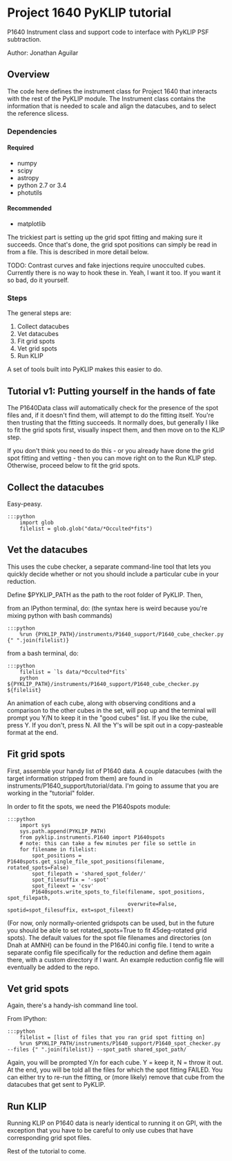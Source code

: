 # Project 1640 PyKLIP tutorial

P1640 Instrument class and support code to interface with PyKLIP PSF subtraction.

Author: Jonathan Aguilar

## Overview

The code here defines the instrument class for Project 1640 that interacts with the rest of the PyKLIP module. The Instrument class contains the information that is needed to scale and align the datacubes, and to select the reference slicess. 

### Dependencies
#### Required
* numpy
* scipy
* astropy
* python 2.7 or 3.4
* photutils
#### Recommended
* matplotlib
    
The trickiest part is setting up the grid spot fitting and making sure it succeeds. Once that's done, the grid spot positions can simply be read in from a file. This is described in more detail below.

TODO: Contrast curves and fake injections require unocculted cubes. Currently there is no way to hook these in. Yeah, I want it too. If you want it so bad, do it yourself.

### Steps
The general steps are: 

1. Collect datacubes
1. Vet datacubes
1. Fit grid spots
1. Vet grid spots
1. Run KLIP

A set of tools built into PyKLIP makes this easier to do.

## Tutorial v1: Putting yourself in the hands of fate
The P1640Data class *will* automatically check for the presence of the spot files and, if it doesn't find them, will attempt to do the fitting itself. You're then trusting that the fitting succeeds. It normally does, but generally I like to fit the grid spots first, visually inspect them, and then move on to the KLIP step. 

If you don't think you need to do this - or you already have done the grid spot fitting and vetting - then you can move right on to the Run KLIP step. Otherwise, proceed below to fit the grid spots.

## Collect the datacubes
Easy-peasy.

    :::python
        import glob
        filelist = glob.glob("data/*Occulted*fits")

## Vet the datacubes
This uses the cube checker, a separate command-line tool that lets you quickly decide whether or not you should include a particular cube in your reduction.

Define $PYKLIP_PATH as the path to the root folder of PyKLIP. Then, 

from an IPython terminal, do: (the syntax here is weird because you're mixing python with bash commands)

    :::python
        %run {PYKLIP_PATH}/instruments/P1640_support/P1640_cube_checker.py {" ".join(filelist)}

from a bash terminal, do:

    :::python
        filelist = `ls data/*Occulted*fits`
        python ${PYKLIP_PATH}/instruments/P1640_support/P1640_cube_checker.py ${filelist}

An animation of each cube, along with observing conditions and a comparison to the other cubes in the set, will pop up and the terminal will prompt you Y/N to keep it in the "good cubes" list. If you like the cube, press Y. If you don't, press N. All the Y's will be spit out in a copy-pasteable format at the end. 

## Fit grid spots
First, assemble your handy list of P1640 data. A couple datacubes (with the target information stripped from them) are found in instruments/P1640_support/tutorial/data. I'm going to assume that you are working in the "tutorial" folder.


In order to fit the spots, we need the P1640spots module:

    :::python
        import sys
        sys.path.append(PYKLIP_PATH)
        from pyklip.instruments.P1640 import P1640spots
        # note: this can take a few minutes per file so settle in
        for filename in filelist:
            spot_positions = P1640spots.get_single_file_spot_positions(filename, rotated_spots=False)
            spot_filepath = 'shared_spot_folder/'
            spot_filesuffix = '-spot'
            spot_fileext = 'csv'
            P1640spots.write_spots_to_file(filename, spot_positions, spot_filepath, 
                                           overwrite=False, spotid=spot_filesuffix, ext=spot_fileext)
                                           
(For now, only normally-oriented gridspots can be used, but in the future you should be able to set rotated_spots=True to fit 45deg-rotated grid spots).
The default values for the spot file filenames and directories (on Dnah at AMNH) can be found in the P1640.ini config file. I tend to write a separate config file specifically for the reduction and define them again there, with a custom directory if I want. An example reduction config file will eventually be added to the repo.

## Vet grid spots
Again, there's a handy-ish command line tool.

From IPython:

    :::python
        filelist = [list of files that you ran grid spot fitting on]
        %run $PYKLIP_PATH/instruments/P1640_support/P1640_spot_checker.py --files {" ".join(filelist)} --spot_path shared_spot_path/

Again, you will be prompted Y/n for each cube. Y = keep it, N = throw it out. At the end, you will be told all the files for which the spot fitting FAILED. You can either try to re-run the fitting, or (more likely) remove that cube from the datacubes that get sent to PyKLIP.

## Run KLIP

Running KLIP on P1640 data is nearly identical to running it on GPI, with the exception that you have to be careful to only use cubes that have corresponding grid spot files. 

Rest of the tutorial to come.